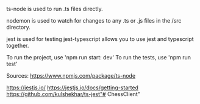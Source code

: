 ts-node is used to run .ts files directly.

nodemon is used to watch for changes to any .ts or .js files in the /src directory.

jest is used for testing
jest-typescript allows you to use jest and typescript together.

To run the project, use 'npm run start: dev'
To run the tests, use 'npm run test'


Sources:
https://www.npmjs.com/package/ts-node

https://jestjs.io/
https://jestjs.io/docs/getting-started
https://github.com/kulshekhar/ts-jest"# ChessClient" 

